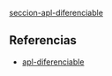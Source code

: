 [seccion-apl-diferenciable](pdf/seccion-apl-diferenciable.pdf)

## Referencias
- [apl-diferenciable](./apl-diferenciable.md)
